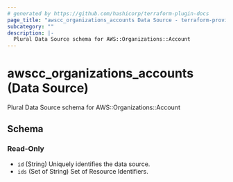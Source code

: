 ```yaml
---
# generated by https://github.com/hashicorp/terraform-plugin-docs
page_title: "awscc_organizations_accounts Data Source - terraform-provider-awscc"
subcategory: ""
description: |-
  Plural Data Source schema for AWS::Organizations::Account
---
```


# awscc_organizations_accounts (Data Source)

Plural Data Source schema for AWS::Organizations::Account



<!-- schema generated by tfplugindocs -->
## Schema

### Read-Only

- `id` (String) Uniquely identifies the data source.
- `ids` (Set of String) Set of Resource Identifiers.
